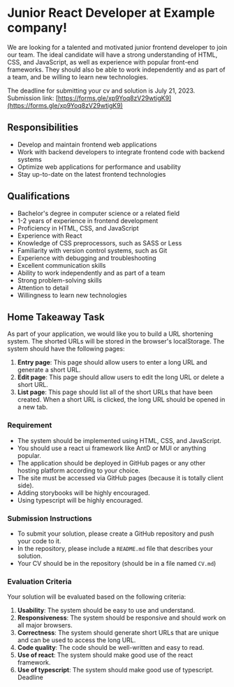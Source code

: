 # Junior React Developer at Example company!

We are looking for a talented and motivated junior frontend developer to join our team. The ideal candidate will have a strong understanding of HTML, CSS, and JavaScript, as well as experience with popular front-end frameworks. They should also be able to work independently and as part of a team, and be willing to learn new technologies.

The deadline for submitting your cv and solution is July 21, 2023.
Submission link: [https://forms.gle/xp9Yoq8zV29wtigK9](https://forms.gle/xp9Yoq8zV29wtigK9)

## Responsibilities

* Develop and maintain frontend web applications
* Work with backend developers to integrate frontend code with backend systems
* Optimize web applications for performance and usability
* Stay up-to-date on the latest frontend technologies

## Qualifications

* Bachelor's degree in computer science or a related field
* 1-2 years of experience in frontend development
* Proficiency in HTML, CSS, and JavaScript
* Experience with React
* Knowledge of CSS preprocessors, such as SASS or Less
* Familiarity with version control systems, such as Git
* Experience with debugging and troubleshooting
* Excellent communication skills
* Ability to work independently and as part of a team
* Strong problem-solving skills
* Attention to detail
* Willingness to learn new technologies

## Home Takeaway Task
As part of your application, we would like you to build a URL shortening system. The shorted URLs will be stored in the browser's localStorage. The system should have the following pages:

1. **Entry page**: This page should allow users to enter a long URL and generate a short URL.
2. **Edit page**: This page should allow users to edit the long URL or delete a short URL.
3. **List page**: This page should list all of the short URLs that have been created. When a short URL is clicked, the long URL should be opened in a new tab.

### Requirement 
* The system should be implemented using HTML, CSS, and JavaScript.
* You should use a react ui framework like AntD or MUI or anything popular.
* The application should be deployed in GitHub pages or any other hosting platform according to your choice.
* The site must be accessed via GitHub pages (because it is totally client side).
* Adding storybooks will be highly encouraged.
* Using typescript will be highly encouraged.

### Submission Instructions
* To submit your solution, please create a GitHub repository and push your code to it. 
* In the repository, please include a `README.md` file that describes your solution.
* Your CV should be in the repository (should be in a file named `CV.md`)

### Evaluation Criteria
Your solution will be evaluated based on the following criteria:

1. **Usability**: The system should be easy to use and understand.
2. **Responsiveness**: The system should be responsive and should work on all major browsers.
3. **Correctness**: The system should generate short URLs that are unique and can be used to access the long URL.
3. **Code quality**: The code should be well-written and easy to read.
4. **Use of react**: The system should make good use of the react framework.
5. **Use of typescript**: The system should make good use of typescript.
Deadline


